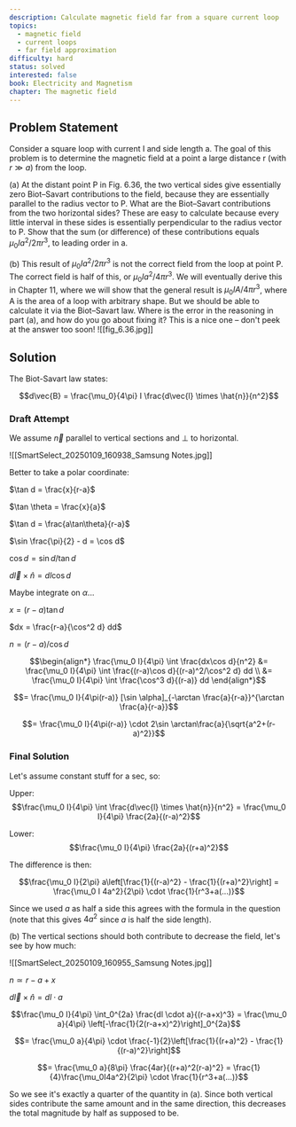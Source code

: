 ```yaml
---
description: Calculate magnetic field far from a square current loop
topics:
  - magnetic field
  - current loops
  - far field approximation
difficulty: hard
status: solved
interested: false
book: Electricity and Magnetism
chapter: The magnetic field
---
```


## Problem Statement
Consider a square loop with current I and side length a. The goal of this problem is to determine the magnetic field at a point a large distance r (with $r \gg a$) from the loop.

(a) At the distant point P in Fig. 6.36, the two vertical sides give essentially zero Biot–Savart contributions to the field, because they are essentially parallel to the radius vector to P. What are the Biot–Savart contributions from the two horizontal sides? These are easy to calculate because every little interval in these sides is essentially perpendicular to the radius vector to P. Show that the sum (or difference) of these contributions equals $\mu_0 I a^2/2\pi r^3$, to leading order in a.

(b) This result of $\mu_0 I a^2/2\pi r^3$ is not the correct field from the loop at point P. The correct field is half of this, or $\mu_0 I a^2/4\pi r^3$. We will eventually derive this in Chapter 11, where we will show that the general result is $\mu_0 I A/4\pi r^3$, where A is the area of a loop with arbitrary shape. But we should be able to calculate it via the Biot–Savart law. Where is the error in the reasoning in part (a), and how do you go about fixing it? This is a nice one – don't peek at the answer too soon!
![[fig_6.36.jpg]]

## Solution 
The Biot-Savart law states:

$$d\vec{B} = \frac{\mu_0}{4\pi} I \frac{d\vec{l} \times \hat{n}}{n^2}$$

### Draft Attempt

We assume $\vec{n}$ parallel to vertical sections and $\perp$ to horizontal.

![[SmartSelect_20250109_160938_Samsung Notes.jpg]]

Better to take a polar coordinate:

$\tan d = \frac{x}{r-a}$

$\tan \theta = \frac{x}{a}$

$\tan d = \frac{a\tan\theta}{r-a}$

$\sin \frac{\pi}{2} - d = \cos d$

$\cos d = \sin d/\tan d$

$d\vec{l} \times \hat{n} = dl\cos d$

Maybe integrate on $\alpha$...

$x = (r-a)\tan d$

$dx = \frac{r-a}{\cos^2 d} dd$

$n = (r-a)/\cos d$

$$\begin{align*}
\frac{\mu_0 I}{4\pi} \int \frac{dx\cos d}{n^2} &= \frac{\mu_0 I}{4\pi} \int \frac{(r-a)\cos d}{(r-a)^2/\cos^2 d} dd \\
&= \frac{\mu_0 I}{4\pi} \int \frac{\cos^3 d}{(r-a)} dd
\end{align*}$$

$$= \frac{\mu_0 I}{4\pi(r-a)} [\sin \alpha]_{-\arctan \frac{a}{r-a}}^{\arctan \frac{a}{r-a}}$$

$$= \frac{\mu_0 I}{4\pi(r-a)} \cdot 2\sin \arctan\frac{a}{\sqrt{a^2+(r-a)^2}}$$

### Final Solution

Let's assume constant stuff for a sec, so:

Upper:
$$\frac{\mu_0 I}{4\pi} \int \frac{d\vec{l} \times \hat{n}}{n^2} = \frac{\mu_0 I}{4\pi} \frac{2a}{(r-a)^2}$$

Lower:
$$\frac{\mu_0 I}{4\pi} \frac{2a}{(r+a)^2}$$

The difference is then:

$$\frac{\mu_0 I}{2\pi} a\left[\frac{1}{(r-a)^2} - \frac{1}{(r+a)^2}\right] = \frac{\mu_0 I 4a^2}{2\pi} \cdot \frac{1}{r^3+a(...)}$$

Since we used $a$ as half a side this agrees with the formula in the question (note that this gives $4a^2$ since $a$ is half the side length).

(b) The vertical sections should both contribute to decrease the field, let's see by how much:

![[SmartSelect_20250109_160955_Samsung Notes.jpg]]

$n \simeq r-a+x$

$d\vec{l} \times \hat{n} = dl \cdot a$

$$\frac{\mu_0 I}{4\pi} \int_0^{2a} \frac{dl \cdot a}{(r-a+x)^3} = \frac{\mu_0 a}{4\pi} \left[-\frac{1}{2(r-a+x)^2}\right]_0^{2a}$$

$$= \frac{\mu_0 a}{4\pi} \cdot \frac{-1}{2}\left[\frac{1}{(r+a)^2} - \frac{1}{(r-a)^2}\right]$$

$$= \frac{\mu_0 a}{8\pi} \frac{4ar}{(r+a)^2(r-a)^2} = \frac{1}{4}\frac{\mu_0I4a^2}{2\pi} \cdot \frac{1}{r^3+a(...)}$$

So we see it's exactly a quarter of the quantity in (a). Since both vertical sides contribute the same amount and in the same direction, this decreases the total magnitude by half as supposed to be.